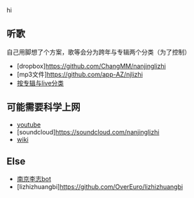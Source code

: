 hi

## 听歌

自己用脚想了个方案，歌等会分为跨年与专辑两个分类（为了控制）

- [dropbox]https://github.com/ChangMM/nanjinglizhi
- [mp3文件]https://github.com/app-AZ/njlizhi
- [按专辑与live分类](https://github.com/kong5664546498/lizhizhuangbi)

## 可能需要科学上网

- [youtube](https://www.youtube.com/channel/UCWTQhMAoQY8nc-WaIiVnssg)
- [soundcloud]https://soundcloud.com/nanjinglizhi
- [wiki](https://zh.wikipedia.org/wiki/%E6%9D%8E%E5%BF%97)

## Else

- [南京李志bot](https://github.com/df7c5117/NanjingLizhiBot)
- [lizhizhuangbi]https://github.com/OverEuro/lizhizhuangbi

